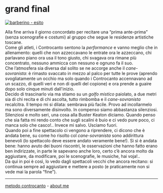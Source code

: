 # grand final

[![](https://live.staticflickr.com/65535/51791908897_11f8806d29_c.jpg "barberino - esito")](https://flic.kr/s/aHBqjzwAJ2)   

Alla fine arriva il giorno concordato per recitare una “prima ante-prima” (senza scenografie e costumi) al gruppo che segue le residenze artistiche toscane.  
Come gli atleti, i Controcanto sentono la *performance* e vanno meglio che in allenamento: quelli che non azzeccavano le entrate ora le azzeccano, chi parlavano piano ora usa il tono giusto, chi svagava ora rimane più concentrato, nessuno ammicca con nessuno e ognuno fa il suo.   
Che l’atmosfera sia diversa dal solito se ne accorge anche il *cane-sovranista*: è rimasto svaccato in mezzo al palco per tutte le prove (aprendo svogliatamente un occhio ma solo quando i Controcanto accennavano ad un scazzo, di quelli veri e non di quelli del copione) e ora prende a guaire dopo solo cinque minuti dall'inizio.  
Decido di trascinarlo via ma stiamo su un *golfo mistico* paiolato, a due metri sia di chi recita e di chi ascolta, tutto rimbomba e il *cane-sovranista* recalcitra. Il tempo mi si dilata: sembrava più facile. Provo ad incollarmelo ma sono diversamente disinvolto. In compenso siamo abbastanza silenziosi. Silenziosi e molto seri, una cosa alla Buster Keaton diciamo. Quando penso che sia fatta mi rendo conto che sugli scalini è buio e ci vedo pure poco, ci manca solo che casco!.. Invece mi salvo. Usciamo fuori.  
Quando poi a fine spettacolo ci vengono a riprendere, ci dicono che è andata bene, su come ho risolto col *cane-sovranista* sono addirittura benevoli (lo spettacolo deve essere andato  veramente bene!). Sì sì è andata bene: hanno avuto dei buoni riscontri, le osservazioni che hanno fatto erano ben indirizzate, in parte le sapevano anche loro, certo c’è ancora molto da aggiustare, da modificare, poi le scenografie, le musiche, hai voja!..   
Da qui in poi è così, lo vedo dagli spettacoli vecchi che ancora recitano: si continua sempre ad aggiustare e mettere a posto (e praticamente non si vede mai la parola “fine”).   

---   
[metodo controcanto](https://cacioman.github.io/controcanto000.html) - [about me](https://about.me/cacioman)
 
